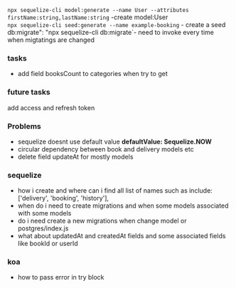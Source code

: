 `npx sequelize-cli model:generate --name User --attributes firstName:string,lastName:string` -create model:User  
`npx sequelize-cli seed:generate --name example-booking` - create a seed`  
`db:migrate": "npx sequelize-cli db:migrate`- need to invoke every time when migtatings are changed

### tasks

- add field booksCount to categories when try to get

### future tasks

add access and refresh token

### Problems

- sequelize doesnt use default value **defaultValue: Sequelize.NOW**
- circular dependency between book and delivery models etc
- delete field updateAt for mostly models

### sequelize

- how i create and where can i find all list of names such as include: ['delivery', 'booking', 'history'],
- when do i need to create migrations and when some models associated with some models
- do i need create a new migrations when change model or postgres/index.js
- what about updatedAt and createdAt fields and some associated fields like bookId or userId

### koa

- how to pass error in try block
